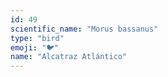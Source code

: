 ```yaml
---
id: 49
scientific_name: "Morus bassanus"
type: "bird"
emoji: "🐦"
name: "Alcatraz Atlántico"
---
```

